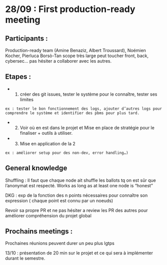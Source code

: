 # 28/09 : First production-ready meeting


## Participants : 

Production-ready team (Amine Benaziz, Albert Troussard), Noémien Kocher, Pierluca Borsò-Tan
scope très large peut toucher front, back, cybersec… pas hésiter a collaborer avec les autres.

## Etapes :

- 1) créer des git issues, tester le système pour le connaître, tester ses limites
```
ex : tester le bon fonctionnement des logs, ajouter d’autres logs pour comprendre le système et identifier des pbms pour plus tard.
```

- 2) Voir où en est dans le projet et Mise en place de stratégie pour le finaliser + outils à utiliser.

- 3) Mise en application de la 2 
```
ex : améliorer setup pour des non-dev, error handling…)
```

## General knowledge

Shuffling : Il faut que chaque node ait shuffle les ballots tq on est sûr que l’anonymat est respecté. Works as long as at least one node is “honest”

DKG : exp de la fonction des n points nécessaires pour connaître son expression ( chaque point est connu par un noeuds)

Revoir sa propre PR et ne pas hésiter a review les PR des autres pour améliorer compréhension du projet global

## Prochains meetings :

Prochaines réunions peuvent durer un peu plus lgtps

13/10 : présentation de 20 min sur le projet et ce qui sera à implémenter durant le semestre.

